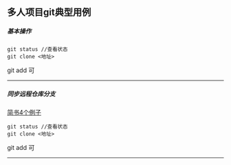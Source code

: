 ## 多人项目git典型用例 

##### 基本操作

```
git status //查看状态
git clone <地址>

```
git add 可

---

##### 同步远程仓库分支
[简书4个例子](https://www.jianshu.com/p/811b07b129e8)

```****
git status //查看状态
git clone <地址>

```
git add 可

---
